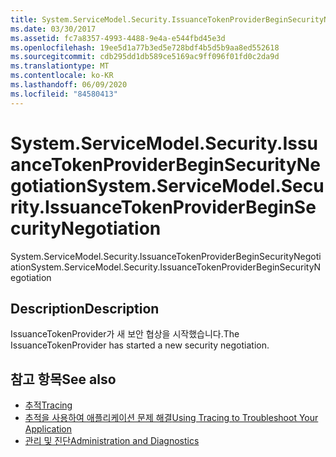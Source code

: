 ```yaml
---
title: System.ServiceModel.Security.IssuanceTokenProviderBeginSecurityNegotiation
ms.date: 03/30/2017
ms.assetid: fc7a8357-4993-4488-9e4a-e544fbd45e3d
ms.openlocfilehash: 19ee5d1a77b3ed5e728bdf4b5d5b9aa8ed552618
ms.sourcegitcommit: cdb295dd1db589ce5169ac9ff096f01fd0c2da9d
ms.translationtype: MT
ms.contentlocale: ko-KR
ms.lasthandoff: 06/09/2020
ms.locfileid: "84580413"
---
```

# <a name="systemservicemodelsecurityissuancetokenproviderbeginsecuritynegotiation"></a><span data-ttu-id="70f6e-102">System.ServiceModel.Security.IssuanceTokenProviderBeginSecurityNegotiation</span><span class="sxs-lookup"><span data-stu-id="70f6e-102">System.ServiceModel.Security.IssuanceTokenProviderBeginSecurityNegotiation</span></span>
<span data-ttu-id="70f6e-103">System.ServiceModel.Security.IssuanceTokenProviderBeginSecurityNegotiation</span><span class="sxs-lookup"><span data-stu-id="70f6e-103">System.ServiceModel.Security.IssuanceTokenProviderBeginSecurityNegotiation</span></span>  
  
## <a name="description"></a><span data-ttu-id="70f6e-104">Description</span><span class="sxs-lookup"><span data-stu-id="70f6e-104">Description</span></span>  
 <span data-ttu-id="70f6e-105">IssuanceTokenProvider가 새 보안 협상을 시작했습니다.</span><span class="sxs-lookup"><span data-stu-id="70f6e-105">The IssuanceTokenProvider has started a new security negotiation.</span></span>  
  
## <a name="see-also"></a><span data-ttu-id="70f6e-106">참고 항목</span><span class="sxs-lookup"><span data-stu-id="70f6e-106">See also</span></span>

- [<span data-ttu-id="70f6e-107">추적</span><span class="sxs-lookup"><span data-stu-id="70f6e-107">Tracing</span></span>](index.md)
- [<span data-ttu-id="70f6e-108">추적을 사용하여 애플리케이션 문제 해결</span><span class="sxs-lookup"><span data-stu-id="70f6e-108">Using Tracing to Troubleshoot Your Application</span></span>](using-tracing-to-troubleshoot-your-application.md)
- [<span data-ttu-id="70f6e-109">관리 및 진단</span><span class="sxs-lookup"><span data-stu-id="70f6e-109">Administration and Diagnostics</span></span>](../index.md)
